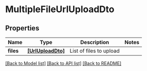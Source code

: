 # MultipleFileUrlUploadDto


## Properties
Name | Type | Description | Notes
------------ | ------------- | ------------- | -------------
**files** | [**[UrlUploadDto]**](UrlUploadDto.md) | List of files to upload | 

[[Back to Model list]](../README.md#documentation-for-models) [[Back to API list]](../README.md#documentation-for-api-endpoints) [[Back to README]](../README.md)


